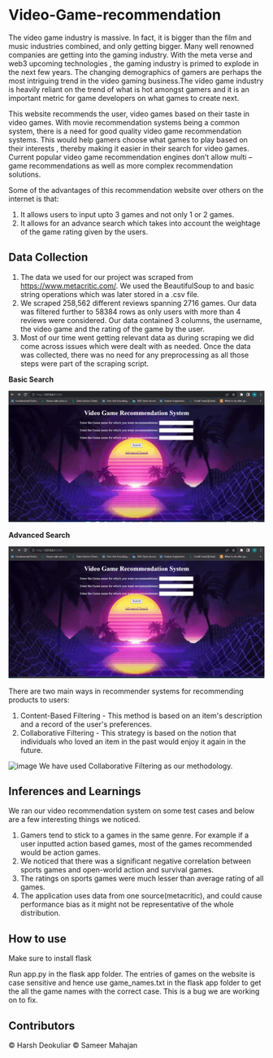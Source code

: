 # Video-Game-recommendation
The video game industry is massive. In fact, it is bigger than the film and music industries combined, and only getting bigger.
Many well renowned companies are getting into the gaming industry. With the meta verse and web3 upcoming technologies , the gaming industry is primed to explode in the next few years. The changing demographics of gamers are perhaps the most intriguing trend in the video gaming business.The video game industry is heavily reliant on the trend of what is hot amongst gamers and it is an important metric for game developers on what games to create next.

This website recommends the user, video games based on their taste in video games. With movie recommendation systems being a common system, there is a need for good quality video game recommendation systems. This would help gamers choose what games to play based on their interests , thereby making it easier in their search for video games. Current popular video game recommendation engines don’t allow multi – game recommendations as well as more complex recommendation solutions.

Some of the advantages of this recommendation website over others on the internet is that:
1. It allows users to input upto 3 games and not only 1 or 2 games.
2. It allows for an advance search which takes into account the weightage of the game rating given by the users.

## Data Collection
1. The data we used for our project was scraped from https://www.metacritic.com/. We used the BeautifulSoup to and basic string operations which was later stored in a .csv file. 
2. We scraped 258,562 different reviews spanning 2716 games. Our data was filtered further to 58384 rows as only users with more than 4 reviews were considered. Our data contained 3 columns, the username, the video game and the rating of the game by the user.
3. Most of our time went getting relevant data as during scraping we did come across issues which were dealt with as needed. Once the data was collected, there was no need for any preprocessing as all those steps were part of the scraping script. 

**Basic Search**

![](https://github.com/Deokuliar-1996/Video-Game-recommendation/blob/main/flask%20app/Basic_recommender.gif)

**Advanced Search**

![](https://github.com/Deokuliar-1996/Video-Game-recommendation/blob/main/flask%20app/Advanced_recommender.gif)



There are two main ways in recommender systems for recommending products to users:
1. Content-Based Filtering -  This method is based on an item's description and a record of the user's preferences. 
2. Collaborative Filtering - This strategy is based on the notion that individuals who loved an item in the past would enjoy it again in the future.

<img width="600" height="300" alt="image" src="https://user-images.githubusercontent.com/46833935/168930125-6fdcb088-14c8-4138-8059-8438462b8ded.png">
We have used Collaborative Filtering as our methodology.

## Inferences and Learnings
We ran our video recommendation system on some test cases and below are a few interesting things we noticed.

1. Gamers tend to stick to a games in the same genre. For example if a user inputted action based games, most of the games recommended would be action games.
2. We noticed that there was a significant negative correlation between sports games and open-world action and survival games.
3. The ratings on sports games were much lesser than average rating of all games. 
4. The application uses data from one source(metacritic), and could cause performance bias as it might not be representative of the whole distribution.

## How to use
Make sure to install flask

Run app.py in the flask app folder. The entries of games on the website is case sensitive and hence use game_names.txt in the flask app folder to get the all the game names with the correct case. This is a bug we are working on to fix.
	
## Contributors
© Harsh Deokuliar © Sameer Mahajan

